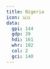 ```yaml
---
title: Nigeria
icon: 🇳🇬
data:
  gpi: 144
  gdp: 39
  hdi: 161
  whr: 102
  col: 2
  gci: 140
---
```

